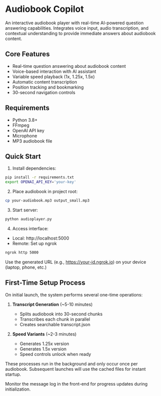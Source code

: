 # Audiobook Copilot

An interactive audiobook player with real-time AI-powered question answering capabilities. Integrates voice input, audio transcription, and contextual understanding to provide immediate answers about audiobook content.

## Core Features

- Real-time question answering about audiobook content
- Voice-based interaction with AI assistant
- Variable speed playback (1x, 1.25x, 1.5x)
- Automatic content transcription
- Position tracking and bookmarking
- 30-second navigation controls

## Requirements

- Python 3.8+
- FFmpeg
- OpenAI API key
- Microphone
- MP3 audiobook file

## Quick Start

1. Install dependencies:
```bash
pip install -r requirements.txt
export OPENAI_API_KEY='your-key'
```

2. Place audiobook in project root:
```bash
cp your-audiobook.mp3 output_small.mp3
```

3. Start server:
```bash
python audioplayer.py
```

4. Access interface:
- Local: http://localhost:5000
- Remote: Set up ngrok
```bash
ngrok http 5000
```
Use the generated URL (e.g., https://your-id.ngrok.io) on your device (laptop, phone, etc.)

## First-Time Setup Process

On initial launch, the system performs several one-time operations:

1. **Transcript Generation** (~5-10 minutes)
   - Splits audiobook into 30-second chunks
   - Transcribes each chunk in parallel
   - Creates searchable transcript.json

2. **Speed Variants** (~2-3 minutes)
   - Generates 1.25x version
   - Generates 1.5x version
   - Speed controls unlock when ready

These processes run in the background and only occur once per audiobook. Subsequent launches will use the cached files for instant startup.

Monitor the message log in the front-end for progress updates during initialization.
